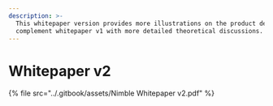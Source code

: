 ```yaml
---
description: >-
  This whitepaper version provides more illustrations on the product design, to
  complement whitepaper v1 with more detailed theoretical discussions.
---
```


# Whitepaper v2



{% file src="../.gitbook/assets/Nimble Whitepaper v2.pdf" %}
